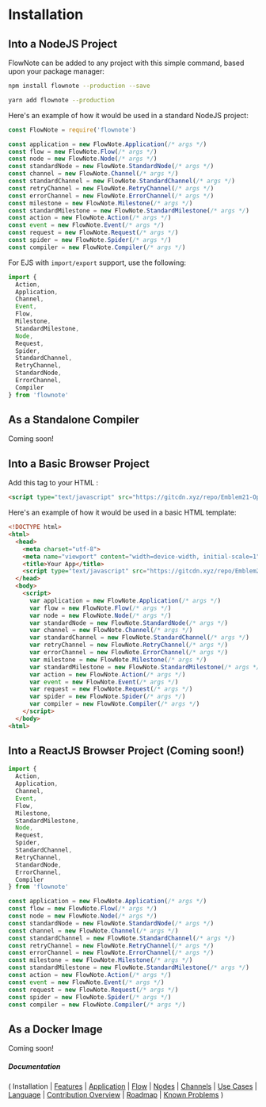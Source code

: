 # Installation

## Into a NodeJS Project

FlowNote can be added to any project with this simple command, based upon your package manager:

```bash
npm install flownote --production --save
```

```bash
yarn add flownote --production
```

Here's an example of how it would be used in a standard NodeJS project:

```javascript
const FlowNote = require('flownote')

const application = new FlowNote.Application(/* args */)
const flow = new FlowNote.Flow(/* args */)
const node = new FlowNote.Node(/* args */)
const standardNode = new FlowNote.StandardNode(/* args */)
const channel = new FlowNote.Channel(/* args */)
const standardChannel = new FlowNote.StandardChannel(/* args */)
const retryChannel = new FlowNote.RetryChannel(/* args */)
const errorChannel = new FlowNote.ErrorChannel(/* args */)
const milestone = new FlowNote.Milestone(/* args */)
const standardMilestone = new FlowNote.StandardMilestone(/* args */)
const action = new FlowNote.Action(/* args */)
const event = new FlowNote.Event(/* args */)     
const request = new FlowNote.Request(/* args */)
const spider = new FlowNote.Spider(/* args */)
const compiler = new FlowNote.Compiler(/* args */)
```

For EJS with `import/export` support, use the following:

```javascript
import {
  Action,
  Application,
  Channel,
  Event,
  Flow,
  Milestone,
  StandardMilestone,
  Node,
  Request,
  Spider,
  StandardChannel,
  RetryChannel,
  StandardNode,
  ErrorChannel,
  Compiler
} from 'flownote'
```

## As a Standalone Compiler

Coming soon!

## Into a Basic Browser Project

Add this tag to your HTML <head>:

```html
<script type="text/javascript" src="https://gitcdn.xyz/repo/Emblem21-OpenSource/flownote/master/dist/flownote.min.js"></script>
```

Here's an example of how it would be used in a basic HTML template:

```html
<!DOCTYPE html>
<html>
  <head>
    <meta charset="utf-8">
    <meta name="viewport" content="width=device-width, initial-scale=1">
    <title>Your App</title>
    <script type="text/javascript" src="https://gitcdn.xyz/repo/Emblem21-OpenSource/flownote/master/dist/flownote.min.js"></script>
  </head>
  <body>
    <script>
      var application = new FlowNote.Application(/* args */)
      var flow = new FlowNote.Flow(/* args */)
      var node = new FlowNote.Node(/* args */)
      var standardNode = new FlowNote.StandardNode(/* args */)
      var channel = new FlowNote.Channel(/* args */)
      var standardChannel = new FlowNote.StandardChannel(/* args */)
      var retryChannel = new FlowNote.RetryChannel(/* args */)
      var errorChannel = new FlowNote.ErrorChannel(/* args */)
      var milestone = new FlowNote.Milestone(/* args */)
      var standardMilestone = new FlowNote.StandardMilestone(/* args */)
      var action = new FlowNote.Action(/* args */)
      var event = new FlowNote.Event(/* args */)     
      var request = new FlowNote.Request(/* args */)
      var spider = new FlowNote.Spider(/* args */)
      var compiler = new FlowNote.Compiler(/* args */)
    </script>
  </body>
<html>
```

## Into a ReactJS Browser Project (Coming soon!)

```javascript
import {
  Action,
  Application,
  Channel,
  Event,
  Flow,
  Milestone,
  StandardMilestone,
  Node,
  Request,
  Spider,
  StandardChannel,
  RetryChannel,
  StandardNode,
  ErrorChannel,
  Compiler
} from 'flownote'

const application = new FlowNote.Application(/* args */)
const flow = new FlowNote.Flow(/* args */)
const node = new FlowNote.Node(/* args */)
const standardNode = new FlowNote.StandardNode(/* args */)
const channel = new FlowNote.Channel(/* args */)
const standardChannel = new FlowNote.StandardChannel(/* args */)
const retryChannel = new FlowNote.RetryChannel(/* args */)
const errorChannel = new FlowNote.ErrorChannel(/* args */)
const milestone = new FlowNote.Milestone(/* args */)
const standardMilestone = new FlowNote.StandardMilestone(/* args */)
const action = new FlowNote.Action(/* args */)
const event = new FlowNote.Event(/* args */)     
const request = new FlowNote.Request(/* args */)
const spider = new FlowNote.Spider(/* args */)
const compiler = new FlowNote.Compiler(/* args */)
```

## As a Docker Image

Coming soon!

##### Documentation

( 
Installation | 
[Features](07-features.md) | 
[Application](02-application.md) | 
[Flow](03-flow.md) | 
[Nodes](04-nodes.md) | 
[Channels](05-channels.md) | 
[Use Cases](06-use-cases.md) | 
[Language](08-language.md) | 
[Contribution Overview](09-contribution.md) | 
[Roadmap](10-roadmap.md) | 
[Known Problems](11-known-problems.md)
)